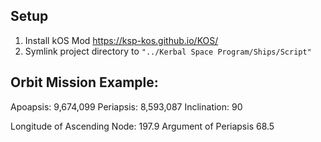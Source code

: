 ## Setup

1. Install kOS Mod https://ksp-kos.github.io/KOS/
2. Symlink project directory to `"../Kerbal Space Program/Ships/Script"`

## Orbit Mission Example:
Apoapsis: 9,674,099
Periapsis: 8,593,087
Inclination: 90

Longitude of Ascending Node: 197.9
Argument of Periapsis 68.5